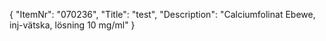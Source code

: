 {
  "ItemNr": "070236",
  "Title": "test",
  "Description": "Calciumfolinat Ebewe, inj-vätska, lösning 10 mg/ml"
}